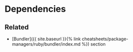 ---
---
# Dependencies


## Related

- [Bundler]({{ site.baseurl }}{% link cheatsheets/package-managers/ruby/bundler/index.md %}) section
